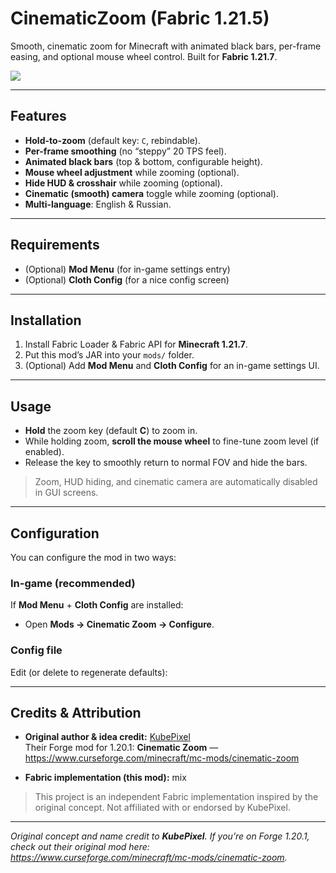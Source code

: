 # CinematicZoom (Fabric 1.21.5)

Smooth, cinematic zoom for Minecraft with animated black bars, per-frame easing, and optional mouse wheel control. Built for **Fabric 1.21.7**.

<img src="https://raw.githubusercontent.com/mel1x/CinematicZoom/refs/heads/main/CinematicZoom.gif">

---

## Features

- **Hold-to-zoom** (default key: `C`, rebindable).
- **Per-frame smoothing** (no “steppy” 20 TPS feel).
- **Animated black bars** (top & bottom, configurable height).
- **Mouse wheel adjustment** while zooming (optional).
- **Hide HUD & crosshair** while zooming (optional).
- **Cinematic (smooth) camera** toggle while zooming (optional).
- **Multi-language**: English & Russian.

---

## Requirements

- (Optional) **Mod Menu** (for in-game settings entry)
- (Optional) **Cloth Config** (for a nice config screen)

---

## Installation

1. Install Fabric Loader & Fabric API for **Minecraft 1.21.7**.
2. Put this mod’s JAR into your `mods/` folder.
3. (Optional) Add **Mod Menu** and **Cloth Config** for an in-game settings UI.

---

## Usage

- **Hold** the zoom key (default **C**) to zoom in.
- While holding zoom, **scroll the mouse wheel** to fine-tune zoom level (if enabled).
- Release the key to smoothly return to normal FOV and hide the bars.

> Zoom, HUD hiding, and cinematic camera are automatically disabled in GUI screens.

---

## Configuration

You can configure the mod in two ways:

### In-game (recommended)
If **Mod Menu** + **Cloth Config** are installed:
- Open **Mods → Cinematic Zoom → Configure**.

### Config file
Edit (or delete to regenerate defaults):

---

## Credits & Attribution

- **Original author & idea credit:** [KubePixel](https://www.curseforge.com/members/kubepixel/projects)  
  Their Forge mod for 1.20.1: **Cinematic Zoom** — <https://www.curseforge.com/minecraft/mc-mods/cinematic-zoom>

- **Fabric implementation (this mod):** mix

> This project is an independent Fabric implementation inspired by the original concept. Not affiliated with or endorsed by KubePixel.

---

*Original concept and name credit to **KubePixel**. If you’re on Forge 1.20.1, check out their original mod here: <https://www.curseforge.com/minecraft/mc-mods/cinematic-zoom>.*
